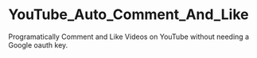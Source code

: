 # YouTube_Auto_Comment_And_Like
Programatically Comment and Like Videos on YouTube without needing a Google oauth key.
